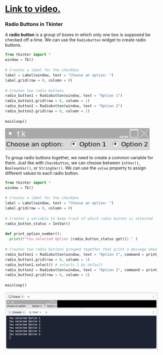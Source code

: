 # [Link to video.](https://www.youtube.com/watch?v=qDasZue55bQ&list=PLVD25niNi0BlwZxjcVF6-vcOdAicWlRjC)

### Radio Buttons in Tkinter

A **radio button** is a group of boxes in which only one box is supposed be checked off a time. We can use the `Radiobutton` widget to create radio buttons. 

```python
from tkinter import *
window = Tk()

# Creates a label for the checkbox
label = Label(window, text = "Choose an option: ")
label.grid(row = 0, column = 0)

# Creates two radio buttons
radio_button1 = Radiobutton(window, text = "Option 1")
radio_button1.grid(row = 0, column = 1)
radio_button2 = Radiobutton(window, text = "Option 2")
radio_button2.grid(row = 0, column = 2)

mainloop()
```

![](../Images/Tkinter_Radio_Button_1.png)

To group radio buttons together, we need to create a common variable for them. Just like with `Checkbutton`, we can choose between `IntVar()`, `BooleanVar()`, or `StringVar()`. We can use the `value` property to assign different values to each radio button.

```python
from tkinter import *
window = Tk()

# Creates a label for the checkbox
label = Label(window, text = "Choose an option: ")
label.grid(row = 0, column = 0)

# Creates a variable to keep track of which radio button is selected
radio_button_status = IntVar()

def print_option_number():
  print(f"You selected Option {radio_button_status.get()}." )

# Creates two radio buttons grouped together that print a message when clicked 
radio_button1 = Radiobutton(window, text = "Option 1", command = print_option_number, variable = radio_button_status, value = 1)
radio_button1.grid(row = 0, column = 1)
radio_button1.select() # selects 1 by default
radio_button2 = Radiobutton(window, text = "Option 2", command = print_option_number, variable = radio_button_status, value = 2)
radio_button2.grid(row = 0, column = 2)

mainloop()
```

![](../Images/Tkinter_Radio_Button_2.png)
